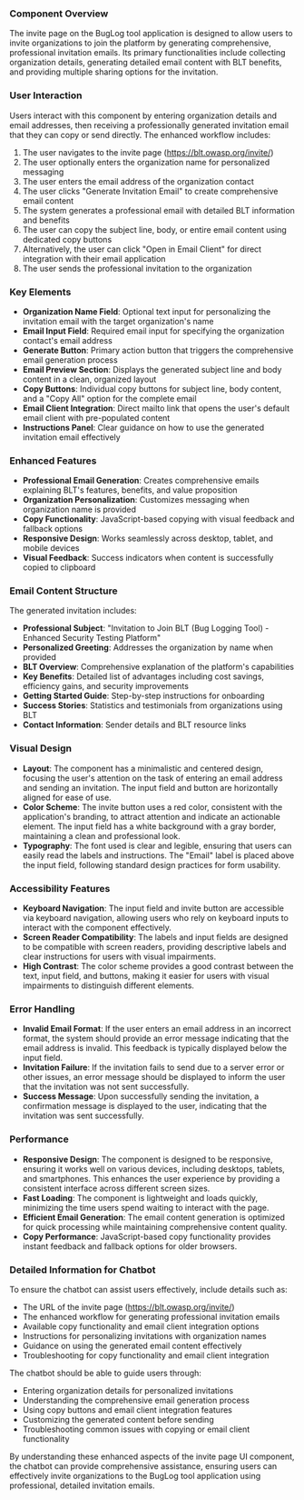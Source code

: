 ### Component Overview
The invite page on the BugLog tool application is designed to allow users to invite organizations to join the platform by generating comprehensive, professional invitation emails. Its primary functionalities include collecting organization details, generating detailed email content with BLT benefits, and providing multiple sharing options for the invitation.

### User Interaction
Users interact with this component by entering organization details and email addresses, then receiving a professionally generated invitation email that they can copy or send directly. The enhanced workflow includes:

1. The user navigates to the invite page (https://blt.owasp.org/invite/)
2. The user optionally enters the organization name for personalized messaging
3. The user enters the email address of the organization contact
4. The user clicks "Generate Invitation Email" to create comprehensive email content
5. The system generates a professional email with detailed BLT information and benefits
6. The user can copy the subject line, body, or entire email content using dedicated copy buttons
7. Alternatively, the user can click "Open in Email Client" for direct integration with their email application
8. The user sends the professional invitation to the organization

### Key Elements
- **Organization Name Field**: Optional text input for personalizing the invitation email with the target organization's name
- **Email Input Field**: Required email input for specifying the organization contact's email address
- **Generate Button**: Primary action button that triggers the comprehensive email generation process
- **Email Preview Section**: Displays the generated subject line and body content in a clean, organized layout
- **Copy Buttons**: Individual copy buttons for subject line, body content, and a "Copy All" option for the complete email
- **Email Client Integration**: Direct mailto link that opens the user's default email client with pre-populated content
- **Instructions Panel**: Clear guidance on how to use the generated invitation email effectively

### Enhanced Features
- **Professional Email Generation**: Creates comprehensive emails explaining BLT's features, benefits, and value proposition
- **Organization Personalization**: Customizes messaging when organization name is provided
- **Copy Functionality**: JavaScript-based copying with visual feedback and fallback options
- **Responsive Design**: Works seamlessly across desktop, tablet, and mobile devices
- **Visual Feedback**: Success indicators when content is successfully copied to clipboard

### Email Content Structure
The generated invitation includes:
- **Professional Subject**: "Invitation to Join BLT (Bug Logging Tool) - Enhanced Security Testing Platform"
- **Personalized Greeting**: Addresses the organization by name when provided
- **BLT Overview**: Comprehensive explanation of the platform's capabilities
- **Key Benefits**: Detailed list of advantages including cost savings, efficiency gains, and security improvements
- **Getting Started Guide**: Step-by-step instructions for onboarding
- **Success Stories**: Statistics and testimonials from organizations using BLT
- **Contact Information**: Sender details and BLT resource links

### Visual Design
- **Layout**: The component has a minimalistic and centered design, focusing the user's attention on the task of entering an email address and sending an invitation. The input field and button are horizontally aligned for ease of use.
- **Color Scheme**: The invite button uses a red color, consistent with the application's branding, to attract attention and indicate an actionable element. The input field has a white background with a gray border, maintaining a clean and professional look.
- **Typography**: The font used is clear and legible, ensuring that users can easily read the labels and instructions. The "Email" label is placed above the input field, following standard design practices for form usability.

### Accessibility Features
- **Keyboard Navigation**: The input field and invite button are accessible via keyboard navigation, allowing users who rely on keyboard inputs to interact with the component effectively.
- **Screen Reader Compatibility**: The labels and input fields are designed to be compatible with screen readers, providing descriptive labels and clear instructions for users with visual impairments.
- **High Contrast**: The color scheme provides a good contrast between the text, input field, and buttons, making it easier for users with visual impairments to distinguish different elements.

### Error Handling
- **Invalid Email Format**: If the user enters an email address in an incorrect format, the system should provide an error message indicating that the email address is invalid. This feedback is typically displayed below the input field.
- **Invitation Failure**: If the invitation fails to send due to a server error or other issues, an error message should be displayed to inform the user that the invitation was not sent successfully.
- **Success Message**: Upon successfully sending the invitation, a confirmation message is displayed to the user, indicating that the invitation was sent successfully.

### Performance
- **Responsive Design**: The component is designed to be responsive, ensuring it works well on various devices, including desktops, tablets, and smartphones. This enhances the user experience by providing a consistent interface across different screen sizes.
- **Fast Loading**: The component is lightweight and loads quickly, minimizing the time users spend waiting to interact with the page.
- **Efficient Email Generation**: The email content generation is optimized for quick processing while maintaining comprehensive content quality.
- **Copy Performance**: JavaScript-based copy functionality provides instant feedback and fallback options for older browsers.

### Detailed Information for Chatbot
To ensure the chatbot can assist users effectively, include details such as:
- The URL of the invite page (https://blt.owasp.org/invite/)
- The enhanced workflow for generating professional invitation emails
- Available copy functionality and email client integration options
- Instructions for personalizing invitations with organization names
- Guidance on using the generated email content effectively
- Troubleshooting for copy functionality and email client integration

The chatbot should be able to guide users through:
- Entering organization details for personalized invitations
- Understanding the comprehensive email generation process
- Using copy buttons and email client integration features
- Customizing the generated content before sending
- Troubleshooting common issues with copying or email client functionality

By understanding these enhanced aspects of the invite page UI component, the chatbot can provide comprehensive assistance, ensuring users can effectively invite organizations to the BugLog tool application using professional, detailed invitation emails.
